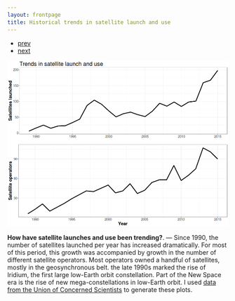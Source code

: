 ```yaml
---
layout: frontpage
title: Historical trends in satellite launch and use
---
```


<div class="navbar">
  <div class="navbar-inner">
      <ul class="nav">
          <li><a href="yearly_hhi_leo_gso.html">prev</a></li>
          <li><a href="apo_peri_overlay.html">next</a></li>
      </ul>
  </div>
</div>

![Growth in yearly satellite launches and the number of satellite operators, 1990-2015](../../assets/bigpublpics/launch_summary.png)

**How have satellite launches and use been trending?**. &mdash; Since 1990, the number of satellites launched per year has increased dramatically. For most of this period, this growth was accompanied by growth in the number of different satellite operators. Most operators owned a handful of satellites, mostly in the geosynchronous belt. the late 1990s marked the rise of Iridium, the first large low-Earth orbit constellation. Part of the New Space era is the rise of new mega-constellations in low-Earth orbit. I used [data from the Union of Concerned Scientists](https://www.ucsusa.org/nuclear-weapons/space-weapons/satellite-database) to generate these plots.
